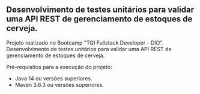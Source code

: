 ﻿<h2>Desenvolvimento de testes unitários para validar uma API REST de gerenciamento de estoques de cerveja.</h2>

Projeto realizado no Bootcamp "TQI Fullstack Developer - DIO". Desenvolvimento de testes unitários para validar uma API REST de gerenciamento de estoques de cerveja.

Pré-requisitos para a execução do projeto:

- Java 14 ou versões superiores.
- Maven 3.6.3 ou versões superiores.
